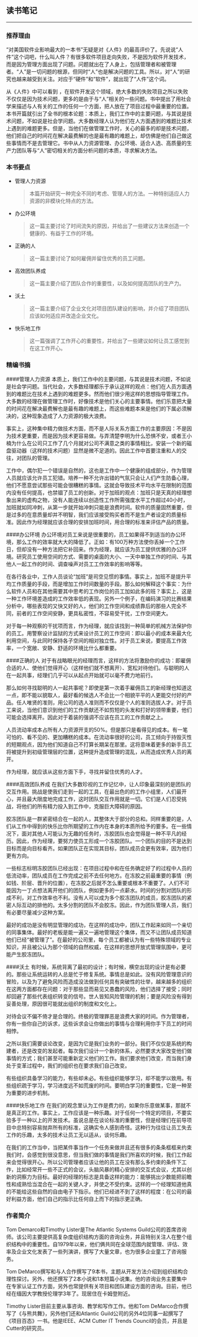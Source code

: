 ## 读书笔记

---

### 推荐理由
“对美国软件业影响最大的一本书”无疑是对《人件》的最高评价了。先说说“人件”这个词吧，什么叫人件？有很多软件项目走向失败，不是因为软件开发技术，而是因为管理方面出现了问题。问题就出在了人身上，包括管理者和被管理者。“人”是一切问题的根源，但同时“人”也是解决问题的工具。所以，对“人”的研究也越来越受到关注。对应于“硬件”和“软件”，就出现了“人件”这个词。

从《人件》中可以看到 ，在软件开发这个领域，绝大多数的失败项目之所以失败不仅仅是因为技术问题，更多的是由于与“人”相关的一些问题。书中提出了用社会学来描述与人有关的工作的任何一个方面，把人放在了项目过程中最重要的位置。本书开篇就引出了全书的根本论题：本质上，我们工作中的主要问题，与其说是技术问题，不如说是社会学问题。大多数经理人认为他们在人方面遇到的难题比技术上遇到的难题更多。但是，当他们在做管理工作时，关心的最多的却是技术问题，他们把自己的时间花在解决最费解的也是最有趣的难题上，却仿佛是他们自己做这些事情而不是去管理它。书中从人力资源管理、办公环境、适合人选、高质量的生产力团队等与“人”密切相关的方面分析问题的本质，寻求解决方法。

### 本书要点
- 管理人力资源

	> 本篇开始研究一种完全不同的考虑、管理人的方法。一种特别适应人力资源的非模块化特点的方法。

- 办公环境

	> 这一篇主要讨论了时间流失的原因，并给出了一些建议方法来创造一个健康的、有益于工作的环境。

- 正确的人

	> 这一篇主要讨论了如何雇佣并留住优秀的员工问题。

- 高效团队养成

	> 这一篇主要介绍了团队合作的重要性，以及如何提高团队的生产力。

- 沃土

	> 这一篇主要介绍了企业文化对项目团队建设的影响，并介绍了项目团队应该如何适应并改造企业文化。

- 快乐地工作

	> 这一篇强调了工作开心的重要性，并给出了一些建议如何让员工感觉到在这工作开心。


### 精编书摘
####管理人力资源
本质上，我们工作中的主要问题，与其说是技术问题，不如说是社会学问题。当代社会，大多数经理都乐于承认这样的观点：他们在人员方面遇到的难题比在技术上遇到的难题更多。然而他们很少用这样的思想指导管理工作。大多数的经理在做管理工作时，好像技术是他们关心的主要事情。他们乐意把大量的时间花在解决最费解也是最有趣的难题上，而这些难题本来是他们的下属必须解决的，这种现象造成了人力资源的极大浪费。

事实上，这种集中精力做技术方面，而不是人际关系方面工作的主要原因：不是因为技术更重要，而是因为技术更容易做。与弄清楚李明为什么恐惧不安，或者王小楠为什么在公司只工作了几个月就对公司不满意之类的事情相比，安装一个新的磁盘驱动器（这样的技术问题）显然是微不足道的。因此工作中首要注重和人的交往，对团队的管理。

工作中，偶尔犯一个错误是自然的，这也是工作中一个健康的组成部分，作为管理人员就应该允许员工犯错。培养一种不允许出错的气氛只会让人们产生防备心理，他们不愿意尝试那些可能会很糟糕的事情。这就会导致技术平均水平在限制的范围内没有任何提高，也禁锢了员工的创新。对于加班的观点：加班只是天真的经理想象出来的虚构之物，没有人能连续以创造性工作所需强度水平工作超过40小时，加班就如同冲刺，从第一步就开始冲刺只能是浪费时间。软件的质量固然重要，但是过多的在意质量却并不明智，我们应该接受购买者而不是生产者设定的质量标准。因此作为经理就应该合理的安排加班时间，用合理的标准来评估产品的质量。

####办公环境
办公环境对员工来说是很重要的，员工如果得不到适当的办公环境，那么工作的效率就大大的降低了。正如：有100万种方法使你丢掉一个工作日，但却没有一种方法把它补回来。作为经理，就应该为员工提供优雅的办公环境。研究员工使用空间的方式、需要的桌面的大小、一天中单独工作的时间、与其他人一起工作的时间、调查噪声对员工工作效率的影响等等。

在各行各业中，工作人员谈论“加班”是司空见惯的事情。事实上，加班不是提升平均工作质量的手段，而是增加工作时间数量的手段。那么如何解释这个事实：为什么软件人员和在其他需要其中思考的工作岗位的员工加如此多的班？事实上，这是一种工作环境差造成的工作效率低的表现。另外一个例子，在编码演习的比赛结果分析中，哪些表现的又快又好的人，他们的工作空间和成绩靠后的那些人完全不同，前者的工作空间安静，更具私密性，不容易受干扰，工作空间更大。

对于每一种观察的干扰项而言，作为经理，就应该找到一种简单的机械方法保护你的员工。用警察设计监狱的方式来设计员工的工作空间：即以最小的成本来最大化利用空间，与此同时保持各子空间的相对独立性。对于员工来说，要提高工作效率，一个宽敞、安静、舒适的环境比什么都重要。

####正确的人
对于有战略眼光的经理而言，这样的方法将激励你的成功：即雇佣合适的人、使他们觉得开心（这样他们就不想离开）、宽松对待他们。与聪明的人在一起共事，经理们几乎可以从起点开始就可以毫不费力地前行。

那么如何寻找聪明的人一起共事呢？即使是第一次着手雇佣员工的新经理也知道这一点，即不能以貌取人，最好看的候选人不会比一个相貌平平的人更能交付好的产品。任人唯贤的准则，用公司的选人准则而不仅仅是个人的准则选拔人才。对于员工来说，当他们意识到他们的工作贡献还不如剪短的头发和打好的领带重要，他们可能会选择离开。因此对于着装的强调不应该在员工的工作贡献之上。

人员流动率成本占所有人力资源开支的50%。但是那只是看得见的成本。有一笔可怕的、看不见的、更加糟糕的成本。在流动率很好的公司，员工倾向于持毁灭性的短期观点，因为他们知道自己不打算长期呆在那里。这将意味着更多的新手员工将被提升到初级管理层的位置，这种提升造成管理的混乱，从而造成优秀人员的离开。

作为经理，就应该从这些方面下手，寻找并留住优秀的人才。

####高效团队养成
在我们大多数珍视的工作记忆中，让人印象最深刻的是团队的交互作用。挑战是使我们走到一起的工具，在最出色的的工作小组里，人们最开心，并且最大限度地完成工作，这时团队交互作用就是一切。它们是人们忍受挑战，将他们的所有精力投入到工作中，克服巨大障碍的原因。

胶冻团队是一群紧密结合在一起的人，其整体大于部分的总和。同样重要的是，人们从工作中得到的快乐比你所期望的工作内在本身的本质所给予的要多。在一些情况下，面对其他人可能认为无趣的任务时，冻胶团队也会觉得是一种不平凡的经历。因此，作为经理，要努力使员工形成一个冻胶团队。一个团队的目的不是达到目标而是向目标看齐。如果团队正在实现其目标，团队成员会更有效率，因为他们更有方向。

一些标志标明冻胶团队已经出现：在项目过程中和在任务确定好了的过程中人员的低流动率，团队成员在工作完成之前不去任何地方。在冻胶之前最重要的事情（例如钱、阶层、晋升的位置），在冻胶之后就不怎么重要或根本不重要了。人们不可能因为一丁点想法离开他们的团队，例如更多的一点薪水。时间的分割对团队的形成不利，对工作效率也不利。没有人可以成为多个胶冻团队的成员，胶冻团队的紧密人际互动的排他的。太多分割的团队不会胶冻。因此，作为团队管理人员，我们有必要尽量减少这种方案。

最好的成功是没有明显管理的成功，在这样的成功中，团队工作起来如同一个亲切的同事集体。最好的老板是能一遍又一遍地管理这个集体，而又不让团队成员知道他们已经“被管理了”。在最好的公司里，每个员工都被认为有一些特殊领域的专业知识，并且被公认为那个领域的自然权威，在这样的思想开放式管理氛围中，更可能产生胶冻团队。

####沃土
有时候，系统背离了最初的设计；有时候，横空出现的设计是有必要的。那些让系统运转的人总是忙于修复系统。事情总是如此。没有风险管理意识的冒险，以及为了避免风险而造成没法做到任何具有突破性的壮举，越来越多的组织在这两方面都存在问题：对于那些显而易见又愚蠢的风险，他们选择了接受；同时却回避了那些代表组织转变的信号。世人皆知风险管理的机制；要是风险没有得到妥善处理，原因很可能就出组织的制度和文化上。

对待会议不偏不倚才是合理的。终极的管理罪恶是浪费大家的时间。作为管理者，你有一些你自己的诉求，这些诉求会让你做出的事情与合理利用你手下员工的时间相悖。

之所以我们需要谈论改变，是因为它是我们业务的一部分。我们不仅仅是系统的构建者，还是改变的发起者。每次我们设计一个新的体系，必然要求大家改变他们做事情的方式；我们甚至可能重新定义他们的工作。我们要求他们改变，而当我们身处于变革过程中，我们的组织也在要求我们自己改变。

有些组织具备学习的能力，有些却未必。有些组织能够学习，却不能学以致用。有些组织疏于学习，学习进度远不如荒废的时间。要明白学习的重要性，它是一种至为重要的进步机制。

####快乐地工作
在我们的观念里认为工作是费力的，如果你乐意做某事，那就不是真正的工作。事实上，工作应该是一种乐趣。对于任何一个特定的项目，不要实验多于一种以上的开发技术。虽说总是在谈论标准的重要性，但是经理们在前导项目中总特别容易抛弃所有的标准，这确实令人感到奇怪。这种行为往往让员工失去工作的乐趣，太多的技术让员工无以适从，谈何乐趣。

在我们的工作当中，当把某件事当作一个任务来做并且还有很多的条条框框来约束我们时，会感觉到很没意思，但当我们做的事情是我们所喜欢的时候，我们工作起来会觉得很开心。所以公司管理者应该让他的员工在没有那么多约束的条件下工作，比如经常开一些不正式的会议，头脑风暴的精心安排的交互式会议，尤其以创新的洞察力为目标。最好的经理的标志是具备这样的能力：能够挑出少数能把前瞻性和成熟恰当混合在一起的关键人才，并使之不受约束。这样的一个经理知道他真的不能给这些自然的自由电子下指示。他们已经进不到了这样的程度：在公司的最好利益方面，他们自己的指示比任何自上而下的指示更正确。

### 作者简介
Tom Demarco和Timothy Lister是The Atlantic Systems Guild公司的首席咨询师。该公司主要提供高复杂度组织结构方面的咨询业务，并且特别关注人在整个组织结构中的重要性。自1979年以来，他们俩共同在全球范围内就管理、评估、效率及企业文化发表了一些列演讲，撰写了大量文章，也为很多企业童工了咨询服务。

Tom DeMarco撰写和与人合作撰写了9本书，主题从开发方法介绍到组织结构合理性探讨。另外，他还撰写了2本小说和1本短篇小说集。他的咨询业务主要集中在专家认证工作方面，另外也常提供有关项目和团队建设方面的咨询。目前，他已经在缅因大学教授伦理学3年了。现居住在卡姆登附近。

Timothy Lister目前主要从事咨询、教学和写作工作。他和Tom DeMarco合作撰写了《与熊共舞》，另外他们还和Atlantic Guild公司的另外4位同事一起撰写了《项目百态》一书。他是IEEE、ACM Cutter IT Trends Council的会员，并且是Cutter的研究员。